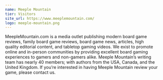 ```yaml
---
name: Meeple Mountain
tier: Visitors
site_url: https://www.meeplemountain.com/
logo: meeple-mountain.png
---
```


MeepleMountain.com is a media outlet publishing modern board game reviews, family board game reviews, board game news, articles, high quality editorial content, and tabletop gaming videos.
We exist to promote online and in-person communities by providing excellent board gaming experiences to gamers and non-gamers alike.
Meeple Mountain’s writing team has nearly 40 members; with authors from the USA, Canada, and the United Kingdom.
If you’re interested in having Meeple Mountain review your game, please contact us.  
